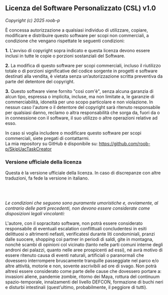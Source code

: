 ## **Licenza del Software Personalizzato (CSL) v1.0**

*Copyright (c) 2025 roob-p*

È concessa autorizzazione a qualsiasi individuo di utilizzare, copiare, modificare e distribuire questo software per scopi non commerciali, a condizione che vengano rispettate le seguenti condizioni:

**1.** L'avviso di copyright sopra indicato e questa licenza devono essere inclusi in tutte le copie o porzioni sostanziali del Software.

**2.** La modifica di questo software per scopi commerciali, incluso il riutilizzo totale o di porzioni significative del codice sorgente in progetti e software destinati alla vendita, è vietata senza un’autorizzazione scritta preventiva da parte del detentore del copyright.

**3.** Questo software viene fornito "così com'è", senza alcuna garanzia di alcun tipo, espressa o implicita, incluse, ma non limitate a, le garanzie di commerciabilità, idoneità per uno scopo particolare e non violazione. In nessun caso l'autore o il detentore del copyright sarà ritenuto responsabile per qualsiasi danno, reclamo o altra responsabilità che sorga da, fuori da o in connessione con il software, il suo utilizzo o altre operazioni relative ad esso.

In caso si voglia includere o modificare questo software per scopi commerciali, siete pregati di contattarmi.  
La mia repository su GitHub è disponibile su: https://github.com/roob-p/SkipUacTaskCreator


### **Versione ufficiale della licenza**
Questa è la versione ufficiale della licenza. In caso di discrepanze con altre traduzioni, fa fede la versione in italiano.

</br>
</br>

*Le condizioni che seguono sono puramente umoristiche e, ovviamente, al contrario delle parti precedenti, non devono essere considerate come disposizioni legali vincolanti:*

L'autore, con il sopracitato software, non potrà essere considerato responsabile di eventuali escalation conflittuali concludentesi in esiti delittuosi o altrimenti nefasti, verificatesi durante liti condominiali, pranzi dalle suocere, shopping coi partner in periodi di saldi, gite in montagna, nonchè scambi di opinioni col vicinato (tanto nelle parti comuni interne  degli androni dei palazzi, quanto nelle aree prospicenti ad essi), né avrà motivo di essere ritenuto causa di eventi naturali, artificiali o paranormali che dovessero interrompere bruscamente tranquille passeggiate nel parco e/o altre attività, motorie e non, sovente ascrivibili ad ore di svago. Non potrà altresì essere considerato come parte delle cause che dovessero portare a: invasioni aliene, pandemie zombie, ritorno dei Maya, rottura del continuum spazio-temporale, innalzamenti del livello DEFCON, formazione di buchi neri e disturbi intestinali (quest’ultimo, probabilmente, il peggiore di tutti).  
